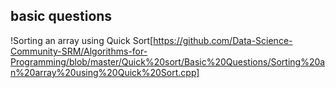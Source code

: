 ## basic questions

!Sorting an array using Quick Sort[https://github.com/Data-Science-Community-SRM/Algorithms-for-Programming/blob/master/Quick%20sort/Basic%20Questions/Sorting%20an%20array%20using%20Quick%20Sort.cpp]

